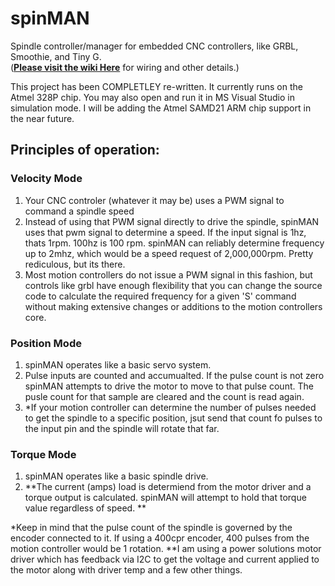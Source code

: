 # spinMAN
Spindle controller/manager for embedded CNC controllers, like GRBL, Smoothie, and Tiny G.<br>
([**Please visit the wiki Here**](https://github.com/shooter64738/spinMAN/wiki) for wiring and other details.)


This project has been COMPLETLEY re-written. It currently runs on the Atmel 328P chip.
You may also open and run it in MS Visual Studio in simulation mode.
I will be adding the Atmel SAMD21 ARM chip support in the near future.

## Principles of operation:
### Velocity Mode
1. Your CNC controler (whatever it may be) uses a PWM signal to command a spindle speed
2. Instead of using that PWM signal directly to drive the spindle, spinMAN uses that pwm
signal to determine a speed. If the input signal is 1hz, thats 1rpm. 100hz is 100 rpm. 
spinMAN can reliably determine frequency up to 2mhz, which would be a speed request of 
2,000,000rpm. Pretty rediculous, but its there.
3. Most motion controllers do not issue a PWM signal in this fashion, but controls like 
grbl have enough flexibility that you can change the source code to calculate the required
frequency for a given 'S' command without making extensive changes or additions to the 
motion controllers core.

### Position Mode
1. spinMAN operates like a basic servo system.
2. Pulse inputs are counted and accumualted. If the pulse count is not zero spinMAN attempts
to drive the motor to move to that pulse count. The pusle count for that sample are cleared
and the count is read again.
3. *If your motion controller can determine the number of pulses needed to get the spindle to
a specific position, jsut send that count fo pulses to the input pin and the spindle will rotate
that far.


### Torque Mode
1. spinMAN operates like a basic spindle drive.
2. **The current (amps) load is determiend from the motor driver and a torque output is calculated.
spinMAN will attempt to hold that torque value regardless of speed. **

*Keep in mind that the pulse count of the spindle is governed by the encoder connected to it. 
If using a 400cpr encoder, 400 pulses from the motion controller would be 1 rotation.
**I am using a power solutions motor driver which has feedback via I2C to get the voltage and
current applied to the motor along with driver temp and a few other things. 
